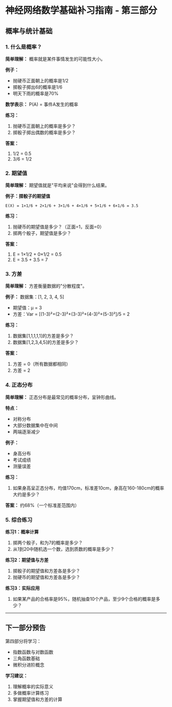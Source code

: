 # 神经网络数学基础补习指南 - 第三部分
## 概率与统计基础

### 1. 什么是概率？

**简单理解：** 概率就是某件事情发生的可能性大小。

**例子：**
- 抛硬币正面朝上的概率是1/2
- 掷骰子掷出6的概率是1/6
- 明天下雨的概率是70%

**数学表示：** P(A) = 事件A发生的概率

**练习：**
1. 抛硬币正面朝上的概率是多少？
2. 掷骰子掷出偶数的概率是多少？

**答案：**
1. 1/2 = 0.5
2. 3/6 = 1/2

### 2. 期望值

**简单理解：** 期望值就是"平均来说"会得到什么结果。

**例子：掷骰子的期望值**
```
E(X) = 1×1/6 + 2×1/6 + 3×1/6 + 4×1/6 + 5×1/6 + 6×1/6 = 3.5
```

**练习：**
1. 抛硬币的期望值是多少？（正面=1，反面=0）
2. 掷两个骰子，期望值是多少？

**答案：**
1. E = 1×1/2 + 0×1/2 = 0.5
2. E = 3.5 + 3.5 = 7

### 3. 方差

**简单理解：** 方差衡量数据的"分散程度"。

**例子：**
数据集：[1, 2, 3, 4, 5]
- 期望值：μ = 3
- 方差：Var = [(1-3)²+(2-3)²+(3-3)²+(4-3)²+(5-3)²]/5 = 2

**练习：**
1. 数据集[1,1,1,1,1]的方差是多少？
2. 数据集[1,2,3,4,5]的方差是多少？

**答案：**
1. 方差 = 0（所有数据都相同）
2. 方差 = 2

### 4. 正态分布

**简单理解：** 正态分布是最常见的概率分布，呈钟形曲线。

**特点：**
- 对称分布
- 大部分数据集中在中间
- 两端逐渐减少

**例子：**
- 身高分布
- 考试成绩
- 测量误差

**练习：**
1. 如果身高呈正态分布，均值170cm，标准差10cm，身高在160-180cm的概率大约是多少？

**答案：**
约68%（一个标准差范围内）

### 5. 综合练习

**练习1：概率计算**
1. 掷两个骰子，和为7的概率是多少？
2. 从1到20中随机选一个数，选到质数的概率是多少？

**练习2：期望值与方差**
1. 掷骰子的期望值和方差各是多少？
2. 抛硬币的期望值和方差各是多少？

**练习3：实际应用**
1. 如果某产品的合格率是95%，随机抽查10个产品，至少9个合格的概率是多少？

---

## 下一部分预告

第四部分将学习：
- 指数函数与对数函数
- 三角函数基础
- 微积分进阶概念

**学习建议：**
1. 理解概率的实际意义
2. 多做概率计算练习
3. 掌握期望值和方差的计算 